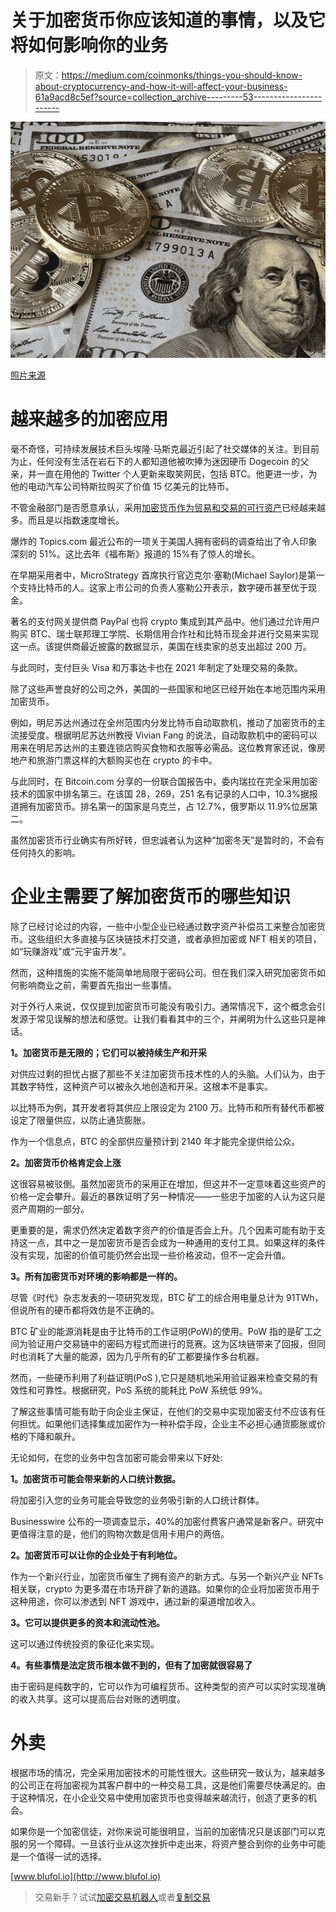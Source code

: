 # 关于加密货币你应该知道的事情，以及它将如何影响你的业务

> 原文：<https://medium.com/coinmonks/things-you-should-know-about-cryptocurrency-and-how-it-will-affect-your-business-61a9acd8c5ef?source=collection_archive---------53----------------------->

![](img/2dcc3b9cb7cd06316dc75bbc3dc6d571.png)

[照片来源](https://www.pexels.com/photo/bitcoins-and-u-s-dollar-bills-730547/)

# 越来越多的加密应用

毫不奇怪，可持续发展技术巨头埃隆·马斯克最近引起了社交媒体的关注。到目前为止，任何没有生活在岩石下的人都知道他被吹捧为迷因硬币 Dogecoin 的父亲，并一直在用他的 Twitter 个人更新来取笑网民，包括 BTC。他更进一步，为他的电动汽车公司特斯拉购买了价值 15 亿美元的比特币。

不管金融部门是否愿意承认，采用[加密货币作为贸易和交易的可行资产](https://blufol.io/what-are-cryptocurrencies/)已经越来越多。而且是以指数速度增长。

爆炸的 Topics.com 最近公布的一项关于美国人拥有密码的调查给出了令人印象深刻的 51%。这比去年《福布斯》报道的 15%有了惊人的增长。

在早期采用者中，MicroStrategy 首席执行官迈克尔·塞勒(Michael Saylor)是第一个支持比特币的人。这家上市公司的负责人塞勒公开表示，数字硬币甚至优于现金。

著名的支付网关提供商 PayPal 也将 crypto 集成到其产品中。他们通过允许用户购买 BTC、瑞士联邦理工学院、长期信用合作社和比特币现金并进行交易来实现这一点。该提供商最近披露的数据显示，美国在线卖家的总支出超过 200 万。

与此同时，支付巨头 Visa 和万事达卡也在 2021 年制定了处理交易的条款。

除了这些声誉良好的公司之外，美国的一些国家和地区已经开始在本地范围内采用加密货币。

例如，明尼苏达州通过在全州范围内分发比特币自动取款机，推动了加密货币的主流接受度。根据明尼苏达州教授 Vivian Fang 的说法，自动取款机中的密码可以用来在明尼苏达州的主要连锁店购买食物和衣服等必需品。这位教育家还说，像房地产和旅游门票这样的大额购买也在 crypto 的卡中。

与此同时，在 Bitcoin.com 分享的一份联合国报告中，委内瑞拉在完全采用加密技术的国家中排名第三。在该国 28，269，251 名有记录的人口中，10.3%据报道拥有加密货币。排名第一的国家是乌克兰，占 12.7%，俄罗斯以 11.9%位居第二。

虽然加密货币行业确实有所好转，但忠诚者认为这种“加密冬天”是暂时的，不会有任何持久的影响。

# 企业主需要了解加密货币的哪些知识

除了已经讨论过的内容，一些中小型企业已经通过数字资产补偿员工来整合加密货币。这些组织大多直接与区块链技术打交道，或者承担加密或 NFT 相关的项目，如“玩赚游戏”或“元宇宙开发”。

然而，这种措施的实施不能简单地局限于密码公司。但在我们深入研究加密货币如何影响商业之前，需要首先指出一些事情。

对于外行人来说，仅仅提到加密货币可能没有吸引力。通常情况下，这个概念会引发源于常见误解的想法和感觉。让我们看看其中的三个，并阐明为什么这些只是神话。

**1。加密货币是无限的；它们可以被持续生产和开采**

对供应过剩的担忧占据了那些不关注加密货币技术性的人的头脑。人们认为，由于其数字特性，这种资产可以被永久地创造和开采。这根本不是事实。

以比特币为例，其开发者将其供应上限设定为 2100 万。比特币和所有替代币都被设定了限量供应，以防止通货膨胀。

作为一个信息点，BTC 的全部供应量预计到 2140 年才能完全提供给公众。

**2。加密货币价格肯定会上涨**

这很容易被驳倒。虽然加密货币的采用正在增加，但这并不一定意味着这些资产的价格一定会攀升。最近的暴跌证明了另一种情况——一些忠于加密的人认为这只是资产周期的一部分。

更重要的是，需求仍然决定着数字资产的价值是否会上升。几个因素可能有助于支持这一点，其中之一是加密货币是否会成为一种通用的支付工具。如果这样的条件没有实现，加密的价值可能仍然会出现一些价格波动，但不一定会升值。

**3。所有加密货币对环境的影响都是一样的。**

尽管《时代》杂志发表的一项研究发现，BTC 矿工的综合用电量总计为 91TWh，但说所有的硬币都将效仿是不正确的。

BTC 矿业的能源消耗是由于比特币的工作证明(PoW)的使用。PoW 指的是矿工之间为验证用户交易链中的密码方程式而进行的竞赛。这为区块链带来了回报，但同时也消耗了大量的能源，因为几乎所有的矿工都要操作多台机器。

然而，一些硬币利用了利益证明(PoS ),它只是随机地采用验证器来检查交易的有效性和可靠性。根据研究，PoS 系统的能耗比 PoW 系统低 99%。

了解这些事情可能有助于向企业主保证，在他们的交易中实现加密支付不应该有任何担忧。如果他们选择集成加密作为一种补偿手段，企业主不必担心通货膨胀或价格的下降和飙升。

无论如何，在您的业务中包含加密可能会带来以下好处:

**1。加密货币可能会带来新的人口统计数据。**

将加密引入您的业务可能会导致您的业务吸引新的人口统计群体。

Businesswire 公布的一项调查显示，40%的加密付费客户通常是新客户。研究中更值得注意的是，他们的购物次数是信用卡用户的两倍。

**2。加密货币可以让你的企业处于有利地位。**

作为一个新兴行业，加密货币催生了拥有资产的新方式。与另一个新兴产业 NFTs 相关联，crypto 为更多潜在市场开辟了新的道路。如果你的企业将加密货币用于这种用途，你可以渗透到 NFT 游戏中，通过新的渠道增加收入。

**3。它可以提供更多的资本和流动性池。**

这可以通过传统投资的象征化来实现。

**4。有些事情是法定货币根本做不到的，但有了加密就很容易了**

由于密码是纯数字的，它可以作为可编程货币。这种类型的资产可以实时实现准确的收入共享。这可以提高后台对账的透明度。

# 外卖

根据市场的情况，完全采用加密技术的可能性很大。这些研究一致认为，越来越多的公司正在将加密视为其客户群中的一种交易工具，这是他们需要尽快满足的。由于这种情况，在小企业交易中使用加密货币也变得越来越流行，创造了更多的机会。

如果你是一个加密信徒，对你来说可能很明显，当前的加密情况只是该部门可以克服的另一个障碍。一旦该行业从这次挫折中走出来，将资产整合到你的业务中可能是一个值得一试的选择。

[www.blufol.io](http://www.blufol.io)

> 交易新手？试试[加密交易机器人](/coinmonks/crypto-trading-bot-c2ffce8acb2a)或者[复制交易](/coinmonks/top-10-crypto-copy-trading-platforms-for-beginners-d0c37c7d698c)
